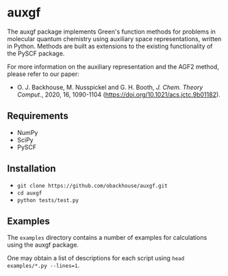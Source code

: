 auxgf
=====

The auxgf package implements Green's function methods for problems in molecular quantum chemistry using auxiliary space representations, written in Python.
Methods are built as extensions to the existing functionality of the PySCF package.

For more information on the auxiliary representation and the AGF2 method, please refer to our paper:

* O. J. Backhouse, M. Nusspickel and G. H. Booth, *J. Chem. Theory Comput.*, 2020, 16, 1090-1104 (https://doi.org/10.1021/acs.jctc.9b01182).

Requirements
------------

* NumPy
* SciPy
* PySCF

Installation
------------

 - `git clone https://github.com/obackhouse/auxgf.git`
 - `cd auxgf`
 - `python tests/test.py`

Examples
--------

The `examples` directory contains a number of examples for calculations using the auxgf package. 

One may obtain a list of descriptions for each script using `head examples/*.py --lines=1`.


